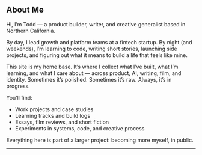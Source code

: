 ## About Me

Hi, I’m Todd — a product builder, writer, and creative generalist based in Northern California.

By day, I lead growth and platform teams at a fintech startup. By night (and weekends), I’m learning to code, writing short stories, launching side projects, and figuring out what it means to build a life that feels like mine.

This site is my home base. It’s where I collect what I’ve built, what I’m learning, and what I care about — across product, AI, writing, film, and identity. Sometimes it’s polished. Sometimes it’s raw. Always, it’s in progress.

You’ll find:

- Work projects and case studies  
- Learning tracks and build logs  
- Essays, film reviews, and short fiction  
- Experiments in systems, code, and creative process

Everything here is part of a larger project: becoming more myself, in public.

---
